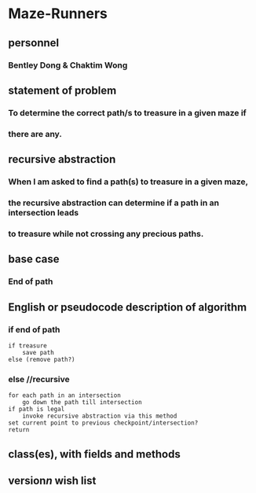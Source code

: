 # Maze-Runners

## personnel
### Bentley Dong & Chaktim Wong

## statement of problem
### To determine the correct path/s to treasure in a given maze if
### there are any.

## recursive abstraction
### When I am asked to find a path(s) to treasure in a given maze,
### the recursive abstraction can determine if a path in an intersection leads
### to treasure while not crossing any precious paths.

## base case
### End of path

## English or pseudocode description of algorithm
### if end of path
    if treasure
    	save path
    else (remove path?)
### else //recursive
    for each path in an intersection
    	go down the path till intersection
	if path is legal
	    invoke recursive abstraction via this method
	set current point to previous checkpoint/intersection?
    return

## class(es), with fields and methods

## version*n* wish list
